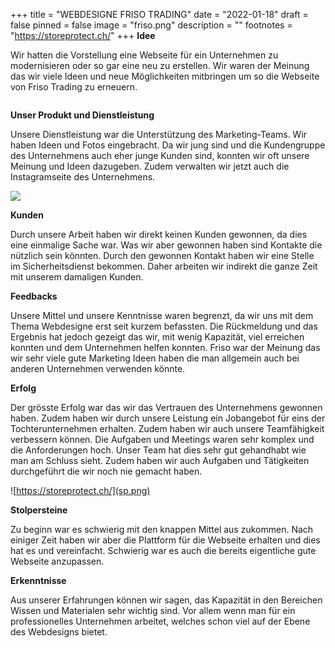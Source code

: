 +++
title = "WEBDESIGNE FRISO TRADING"
date = "2022-01-18"
draft = false
pinned = false
image = "friso.png"
description = ""
footnotes = "https://storeprotect.ch/"
+++
**Idee** 

Wir hatten die Vorstellung eine Webseite für ein Unternehmen zu modernisieren oder so gar eine neu zu erstellen. Wir waren der Meinung das wir viele Ideen und neue Möglichkeiten mitbringen um so die Webseite von Friso Trading zu erneuern.

![]()

**Unser Produkt und Dienstleistung**

Unsere Dienstleistung war die Unterstützung des Marketing-Teams. Wir haben Ideen und Fotos eingebracht. Da wir jung sind und die Kundengruppe des Unternehmens auch eher junge Kunden sind, konnten wir oft unsere Meinung und Ideen dazugeben. Zudem verwalten wir jetzt auch die Instagramseite des Unternehmens. 

![](insta.png)

**Kunden**

Durch unsere Arbeit haben wir direkt keinen Kunden gewonnen, da dies eine einmalige Sache war. Was wir aber gewonnen haben sind Kontakte die nützlich sein könnten. Durch den gewonnen Kontakt haben wir eine Stelle im Sicherheitsdienst bekommen. Daher arbeiten wir indirekt die ganze Zeit mit unserem damaligen Kunden.

**Feedbacks**

Unsere Mittel und unsere Kenntnisse waren begrenzt, da wir uns mit dem Thema Webdesigne erst seit kurzem befassten. Die Rückmeldung und das Ergebnis hat jedoch gezeigt das wir, mit wenig Kapazität, viel erreichen konnten und dem Unternehmen helfen konnten. Friso war der Meinung das wir sehr viele gute Marketing Ideen haben die man allgemein auch bei anderen Unternehmen verwenden könnte.

**Erfolg**

Der grösste Erfolg war das wir das Vertrauen des Unternehmens gewonnen haben. Zudem haben wir durch unsere Leistung ein Jobangebot für eins der Tochterunternehmen erhalten. Zudem haben wir auch unsere Teamfähigkeit verbessern können. Die Aufgaben und Meetings waren sehr komplex und die Anforderungen hoch. Unser Team hat dies sehr gut gehandhabt wie man am Schluss sieht. Zudem haben wir auch Aufgaben und Tätigkeiten durchgeführt die wir noch nie gemacht haben.

![https://storeprotect.ch/](sp.png)

**Stolpersteine** 

Zu beginn war es schwierig mit den knappen Mittel aus zukommen. Nach einiger Zeit haben wir aber die Plattform für die Webseite erhalten und dies hat es und vereinfacht. Schwierig war es auch die bereits eigentliche gute Webseite anzupassen.

**Erkenntnisse** 

Aus unserer Erfahrungen können wir sagen, das Kapazität in den Bereichen Wissen und Materialen sehr wichtig sind. Vor allem wenn man für ein professionelles Unternehmen arbeitet, welches schon viel auf der Ebene des Webdesigns bietet.